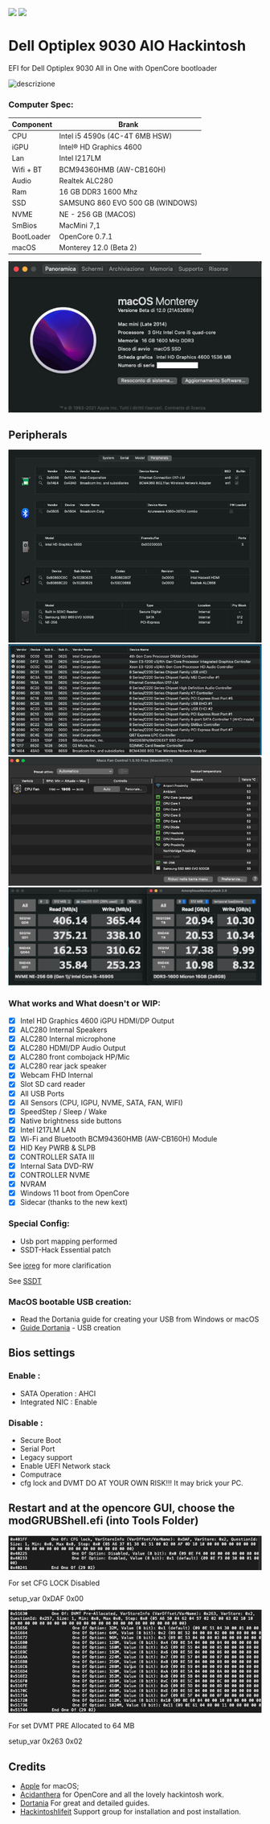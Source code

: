 [![](https://img.shields.io/badge/EFI-Release-informational?style=flat&logo=apple&logoColor=white&color=9debeb)](https://github.com/Lorys89/DELL_OPTIPLEX_9030_AIO/releases)
[![](https://img.shields.io/badge/Telegram-HackintoshLifeIT-informational?style=flat&logo=telegram&logoColor=white&color=5fb659)](https://t.me/HackintoshLife_it)


# Dell Optiplex 9030 AIO Hackintosh
EFI for Dell Optiplex 9030 All in One with OpenCore bootloader

![descrizione](./Screenshot/pc.jpg)

### Computer Spec:

| Component        | Brank                              |
| ---------------- | ---------------------------------- |
| CPU              | Intel i5 4590s (4C-4T 6MB HSW)     |
| iGPU             | Intel® HD Graphics 4600            |
| Lan              | Intel I217LM                       |
| Wifi + BT        | BCM94360HMB (AW-CB160H)            |
| Audio            | Realtek ALC280                     |
| Ram              | 16 GB DDR3 1600 Mhz                |
| SSD              | SAMSUNG 860 EVO 500 GB (WINDOWS)   |
| NVME             | NE - 256 GB (MACOS)                |
| SmBios           | MacMini 7,1                        |
| BootLoader       | OpenCore 0.7.1                     |
| macOS            | Monterey 12.0 (Beta 2)             |


![infomac](./Screenshot/infomac.png)

## Peripherals

![infohack](./Screenshot/periph.png)
![infodp2](./Screenshot/infopci.png)
![fan&temp](./Screenshot/fan&tempcontrol.png)
![ssd&ram](./Screenshot/ssd-ram.png)


### What works and What doesn't or WIP:

- [x] Intel HD Graphics 4600 iGPU HDMI/DP Output
- [x] ALC280 Internal Speakers
- [x] ALC280 Internal microphone
- [x] ALC280 HDMI/DP Audio Output
- [x] ALC280 front combojack HP/Mic
- [x] ALC280 rear jack speaker
- [x] Webcam FHD Internal
- [x] Slot SD card reader
- [x] All USB Ports 
- [x] All Sensors (CPU, IGPU, NVME, SATA, FAN, WIFI)
- [x] SpeedStep / Sleep / Wake
- [x] Native brightness side buttons
- [x] Intel I217LM LAN
- [x] Wi-Fi and Bluetooth BCM94360HMB (AW-CB160H) Module
- [x] HID Key PWRB & SLPB 
- [x] CONTROLLER SATA III
- [x] Internal Sata DVD-RW
- [x] CONTROLLER NVME
- [x] NVRAM
- [x] Windows 11 boot from OpenCore
- [x] Sidecar (thanks to the new kext)

### Special Config:

- Usb port mapping performed
- SSDT-Hack Essential patch

See [ioreg](./ioregmac.ioreg) for more clarification

See [SSDT](./EFI/OC/ACPI/SSDT-HACK.dsl)

### MacOS bootable USB creation:
- Read the Dortania guide for creating your USB from Windows or macOS
- [Guide Dortania](https://dortania.github.io/OpenCore-Install-Guide/installer-guide/) - USB creation


## Bios settings
### Enable :
* SATA Operation : AHCI
* Integrated NIC : Enable

### Disable : 
* Secure Boot
* Serial Port
* Legacy support
* Enable UEFI Network stack
* Computrace
* cfg lock and DVMT DO AT YOUR OWN RISK!!! It may brick your PC.


## Restart and at the opencore GUI, choose the modGRUBShell.efi (into Tools Folder)

![CFG-LOCK](./Screenshot/CFG-LOCK.png)

For set CFG LOCK Disabled

setup_var 0xDAF 0x00

![DMT-PRE](./Screenshot/DVMT-PRE.png)

For set DVMT PRE Allocated to 64 MB

setup_var 0x263 0x02


## Credits

- [Apple](https://apple.com) for macOS;
- [Acidanthera](https://github.com/acidanthera) for OpenCore and all the lovely hackintosh work.
- [Dortania](https://dortania.github.io/OpenCore-Install-Guide/config-laptop.plist/icelake.html) For great and detailed guides.
- [Hackintoshlifeit](https://github.com/Hackintoshlifeit) Support group for installation and post installation.
